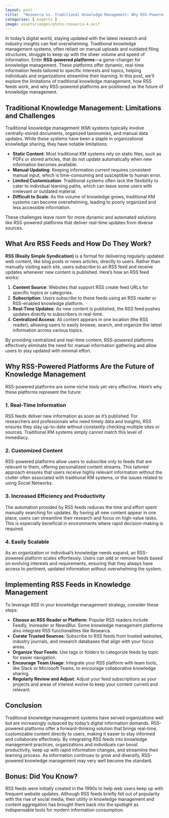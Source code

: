 ```yaml
---
layout: post
title:  "Researca vs. Traditional Knowledge Management: Why RSS-Powered Platforms Are the Future"
categories: [ experts ]
image: assets/images/photo-researca-4.avif
---
```


In today’s digital world, staying updated with the latest research and industry 
insights can feel overwhelming. Traditional knowledge management systems, often reliant on
 manual uploads and outdated filing structures, struggle to keep up with the sheer volume
 and speed of information. Enter **RSS-powered platforms**—a game-changer for knowledge
 management. These platforms offer dynamic, real-time information feeds tailored to 
 specific interests and topics, helping individuals and organizations streamline their
 learning. In this post, we’ll explore the limitations of traditional knowledge management,
 how RSS feeds work, and why RSS-powered platforms are positioned as the future of knowledge 
management.

## Traditional Knowledge Management: Limitations and Challenges

Traditional knowledge management (KM) systems typically involve centrally-stored documents, 
organized taxonomies, and manual data updates. While these systems have been a staple in 
organizational knowledge sharing, they have notable limitations:

- **Static Content**: Most traditional KM systems rely on static files, such as PDFs or stored 
articles, that do not update automatically when new information becomes available.
- **Manual Updating**: Keeping information current requires consistent manual input, which is 
time-consuming and susceptible to human error.
- **Limited Customization**: Traditional systems often lack the flexibility to cater to 
individual learning paths, which can leave some users with irrelevant or outdated material.
- **Difficult to Scale**: As the volume of knowledge grows, traditional KM systems can become 
overwhelming, leading to poorly organized and less accessible information.

These challenges leave room for more dynamic and automated solutions like RSS-powered 
platforms that deliver real-time updates from diverse sources.

## What Are RSS Feeds and How Do They Work?

**RSS (Really Simple Syndication)** is a format for delivering regularly updated web content, 
like blog posts or news articles, directly to users. Rather than manually visiting each site, 
users subscribe to an RSS feed and receive updates whenever new content is published. 
Here’s how an RSS feed works:

1. **Content Source**: Websites that support RSS create feed URLs for specific topics or 
categories.
2. **Subscription**: Users subscribe to these feeds using an RSS reader or RSS-enabled 
knowledge platform.
3. **Real-Time Updates**: As new content is published, the RSS feed pushes updates 
directly to subscribers in real-time.
4. **Centralized Access**: All content appears in one location (the RSS reader), allowing 
users to easily browse, search, and organize the latest information across various topics.

By providing centralized and real-time content, RSS-powered platforms effectively eliminate 
the need for manual information gathering and allow users to stay updated with minimal effort.

## Why RSS-Powered Platforms Are the Future of Knowledge Management

RSS-powered platforms are some niche tools yet very effective.
Here’s why these platforms represent the future:

### 1. **Real-Time Information**

RSS feeds deliver new information as soon as it’s published. For researchers and professionals 
who need timely data and insights, RSS ensures they stay up-to-date without constantly 
checking multiple sites or sources. Traditional KM systems simply cannot match this level 
of immediacy.

### 2. **Customized Content**

RSS-powered platforms allow users to subscribe only to feeds that are relevant to them, 
offering personalized content streams. This tailored approach ensures that users receive 
highly relevant information without the clutter often associated with traditional KM systems,
or the issues related to using Social Networks.

### 3. **Increased Efficiency and Productivity**

The automation provided by RSS feeds reduces the time and effort spent manually searching 
for updates. By having all new content appear in one place, users can streamline their 
research and focus on high-value tasks. This is especially beneficial in environments 
where rapid decision-making is required.

### 4. **Easily Scalable**

As an organization or individual’s knowledge needs expand, an RSS-powered platform scales 
effortlessly. Users can add or remove feeds based on evolving interests and requirements, 
ensuring that they always have access to pertinent, updated information without overwhelming 
the system.

## Implementing RSS Feeds in Knowledge Management

To leverage RSS in your knowledge management strategy, consider these steps:

- **Choose an RSS Reader or Platform**: Popular RSS readers include Feedly, Inoreader or 
NewsBlur. Some knowledge management platforms also integrate RSS functionalities like Researca.
- **Curate Trusted Sources**: Subscribe to RSS feeds from trusted websites, 
industry journals, and research databases that align with your focus areas.
- **Organize Your Feeds**: Use tags or folders to categorize feeds by topic for easier 
navigation.
- **Encourage Team Usage**: Integrate your RSS platform with team tools, like Slack or 
Microsoft Teams, to encourage collaborative knowledge sharing.
- **Regularly Review and Adjust**: Adjust your feed subscriptions as your projects and areas 
of interest evolve to keep your content current and relevant.

## Conclusion

Traditional knowledge management systems have served organizations well but are increasingly 
outpaced by today’s digital information demands. RSS-powered platforms offer a 
forward-thinking solution that brings real-time, customizable content directly to users, 
making it easier to stay informed and collaborate effectively. By integrating RSS feeds into 
knowledge management practices, organizations and individuals can boost productivity, keep up 
with rapid information changes, and streamline their learning process. As information 
continues to grow and diversify, RSS-powered knowledge management may very well become the 
standard.

## Bonus: Did You Know?

RSS feeds were initially created in the 1990s to help web users keep up with frequent website 
updates. Although RSS feeds briefly fell out of popularity with the rise of social media, 
their utility in knowledge management and content aggregation has brought them back into the 
spotlight as indispensable tools for modern information consumption.